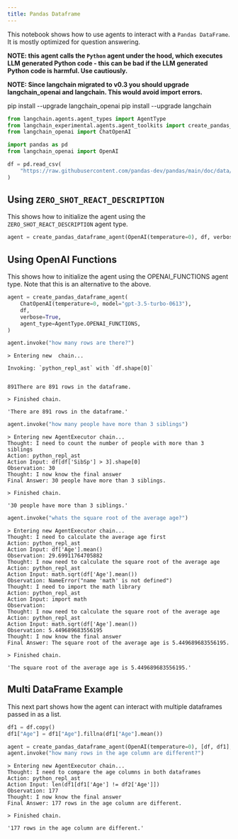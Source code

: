 ```yaml
---
title: Pandas Dataframe
---
```


This notebook shows how to use agents to interact with a `Pandas DataFrame`. It is mostly optimized for question answering.

**NOTE: this agent calls the `Python` agent under the hood, which executes LLM generated Python code - this can be bad if the LLM generated Python code is harmful. Use cautiously.**

**NOTE: Since langchain migrated to v0.3 you should upgrade langchain_openai and langchain.   This would avoid import errors.**


pip install --upgrade langchain_openai
pip install --upgrade langchain



```python
from langchain.agents.agent_types import AgentType
from langchain_experimental.agents.agent_toolkits import create_pandas_dataframe_agent
from langchain_openai import ChatOpenAI
```


```python
import pandas as pd
from langchain_openai import OpenAI

df = pd.read_csv(
    "https://raw.githubusercontent.com/pandas-dev/pandas/main/doc/data/titanic.csv"
)
```

## Using `ZERO_SHOT_REACT_DESCRIPTION`

This shows how to initialize the agent using the `ZERO_SHOT_REACT_DESCRIPTION` agent type.


```python
agent = create_pandas_dataframe_agent(OpenAI(temperature=0), df, verbose=True)
```

## Using OpenAI Functions

This shows how to initialize the agent using the OPENAI_FUNCTIONS agent type. Note that this is an alternative to the above.


```python
agent = create_pandas_dataframe_agent(
    ChatOpenAI(temperature=0, model="gpt-3.5-turbo-0613"),
    df,
    verbose=True,
    agent_type=AgentType.OPENAI_FUNCTIONS,
)
```


```python
agent.invoke("how many rows are there?")
```
```output
> Entering new  chain...

Invoking: `python_repl_ast` with `df.shape[0]`


891There are 891 rows in the dataframe.

> Finished chain.
```


```output
'There are 891 rows in the dataframe.'
```



```python
agent.invoke("how many people have more than 3 siblings")
```
```output
> Entering new AgentExecutor chain...
Thought: I need to count the number of people with more than 3 siblings
Action: python_repl_ast
Action Input: df[df['SibSp'] > 3].shape[0]
Observation: 30
Thought: I now know the final answer
Final Answer: 30 people have more than 3 siblings.

> Finished chain.
```


```output
'30 people have more than 3 siblings.'
```



```python
agent.invoke("whats the square root of the average age?")
```
```output
> Entering new AgentExecutor chain...
Thought: I need to calculate the average age first
Action: python_repl_ast
Action Input: df['Age'].mean()
Observation: 29.69911764705882
Thought: I now need to calculate the square root of the average age
Action: python_repl_ast
Action Input: math.sqrt(df['Age'].mean())
Observation: NameError("name 'math' is not defined")
Thought: I need to import the math library
Action: python_repl_ast
Action Input: import math
Observation:
Thought: I now need to calculate the square root of the average age
Action: python_repl_ast
Action Input: math.sqrt(df['Age'].mean())
Observation: 5.449689683556195
Thought: I now know the final answer
Final Answer: The square root of the average age is 5.449689683556195.

> Finished chain.
```


```output
'The square root of the average age is 5.449689683556195.'
```


## Multi DataFrame Example

This next part shows how the agent can interact with multiple dataframes passed in as a list.


```python
df1 = df.copy()
df1["Age"] = df1["Age"].fillna(df1["Age"].mean())
```


```python
agent = create_pandas_dataframe_agent(OpenAI(temperature=0), [df, df1], verbose=True)
agent.invoke("how many rows in the age column are different?")
```
```output
> Entering new AgentExecutor chain...
Thought: I need to compare the age columns in both dataframes
Action: python_repl_ast
Action Input: len(df1[df1['Age'] != df2['Age']])
Observation: 177
Thought: I now know the final answer
Final Answer: 177 rows in the age column are different.

> Finished chain.
```


```output
'177 rows in the age column are different.'
```



```python

```
